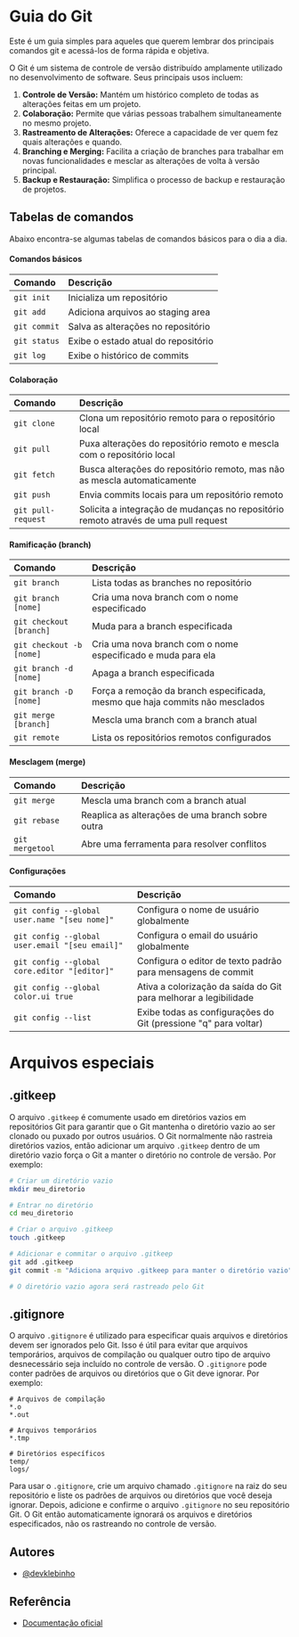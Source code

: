 
# Guia do Git

Este é um guia simples para aqueles que querem lembrar dos principais comandos git e acessá-los de forma rápida e objetiva.

O Git é um sistema de controle de versão distribuído amplamente utilizado no desenvolvimento de software. Seus principais usos incluem:

1. **Controle de Versão:** Mantém um histórico completo de todas as alterações feitas em um projeto.
2. **Colaboração:** Permite que várias pessoas trabalhem simultaneamente no mesmo projeto.
3. **Rastreamento de Alterações:** Oferece a capacidade de ver quem fez quais alterações e quando.
4. **Branching e Merging:** Facilita a criação de branches para trabalhar em novas funcionalidades e mesclar as alterações de volta à versão principal.
5. **Backup e Restauração:** Simplifica o processo de backup e restauração de projetos.


## Tabelas de comandos

Abaixo encontra-se algumas tabelas de comandos básicos para o dia a dia.

#### Comandos básicos

| Comando      | Descrição                           | 
| :----------- | :---------------------------------- | 
| `git init`   | Inicializa um repositório           | 
| `git add`    | Adiciona arquivos ao staging area   | 
| `git commit` | Salva as alterações no repositório  | 
| `git status` | Exibe o estado atual do repositório | 
| `git log`    | Exibe o histórico de commits        |


#### Colaboração

| Comando               | Descrição                                          | 
| :-------------------- | :------------------------------------------------- | 
| `git clone`           | Clona um repositório remoto para o repositório local | 
| `git pull`    | Puxa alterações do repositório remoto e mescla com o repositório local  | 
| `git fetch`   | Busca alterações do repositório remoto, mas não as mescla automaticamente  | 
| `git push`            | Envia commits locais para um repositório remoto  | 
| `git pull-request`    | Solicita a integração de mudanças no repositório remoto através de uma pull request |

#### Ramificação (branch)

| Comando                           | Descrição                                                 | 
| :-------------------------------- | :-------------------------------------------------------- | 
| `git branch`                      | Lista todas as branches no repositório                    | 
| `git branch [nome]`               | Cria uma nova branch com o nome especificado              | 
| `git checkout [branch]`           | Muda para a branch especificada                           | 
| `git checkout -b [nome]`          | Cria uma nova branch com o nome especificado e muda para ela |
| `git branch -d [nome]`            | Apaga a branch especificada                               |
| `git branch -D [nome]`            | Força a remoção da branch especificada, mesmo que haja commits não mesclados  |
| `git merge [branch]`              | Mescla uma branch com a branch atual                      | 
| `git remote`                      | Lista os repositórios remotos configurados                | 

#### Mesclagem (merge)

| Comando           | Descrição                                        | 
| :---------------- | :----------------------------------------------- | 
| `git merge`      | Mescla uma branch com a branch atual            | 
| `git rebase`     | Reaplica as alterações de uma branch sobre outra| 
| `git mergetool`  | Abre uma ferramenta para resolver conflitos     | 


#### Configurações

| Comando                       | Descrição                                             | 
| :---------------------------- | :---------------------------------------------------- | 
| `git config --global user.name "[seu nome]"` | Configura o nome de usuário globalmente |
| `git config --global user.email "[seu email]"` | Configura o email do usuário globalmente |
| `git config --global core.editor "[editor]"` | Configura o editor de texto padrão para mensagens de commit |
| `git config --global color.ui true` | Ativa a colorização da saída do Git para melhorar a legibilidade |
| `git config --list` | Exibe todas as configurações do Git (pressione "q" para voltar) |

# Arquivos especiais

## .gitkeep

O arquivo `.gitkeep` é comumente usado em diretórios vazios em repositórios Git para garantir que o Git mantenha o diretório vazio ao ser clonado ou puxado por outros usuários. O Git normalmente não rastreia diretórios vazios, então adicionar um arquivo `.gitkeep` dentro de um diretório vazio força o Git a manter o diretório no controle de versão. Por exemplo:

```bash
# Criar um diretório vazio
mkdir meu_diretorio

# Entrar no diretório
cd meu_diretorio

# Criar o arquivo .gitkeep
touch .gitkeep

# Adicionar e commitar o arquivo .gitkeep
git add .gitkeep
git commit -m "Adiciona arquivo .gitkeep para manter o diretório vazio"

# O diretório vazio agora será rastreado pelo Git
```



## .gitignore

O arquivo `.gitignore` é utilizado para especificar quais arquivos e diretórios devem ser ignorados pelo Git. Isso é útil para evitar que arquivos temporários, arquivos de compilação ou qualquer outro tipo de arquivo desnecessário seja incluído no controle de versão. O `.gitignore` pode conter padrões de arquivos ou diretórios que o Git deve ignorar. Por exemplo:

```plaintext
# Arquivos de compilação
*.o
*.out

# Arquivos temporários
*.tmp

# Diretórios específicos
temp/
logs/
```

Para usar o `.gitignore`, crie um arquivo chamado `.gitignore` na raiz do seu repositório e liste os padrões de arquivos ou diretórios que você deseja ignorar. Depois, adicione e confirme o arquivo `.gitignore` no seu repositório Git. O Git então automaticamente ignorará os arquivos e diretórios especificados, não os rastreando no controle de versão.

## Autores

- [@devklebinho](https://www.github.com/devklebinho)


## Referência

- [Documentação oficial](https://git-scm.com/doc)